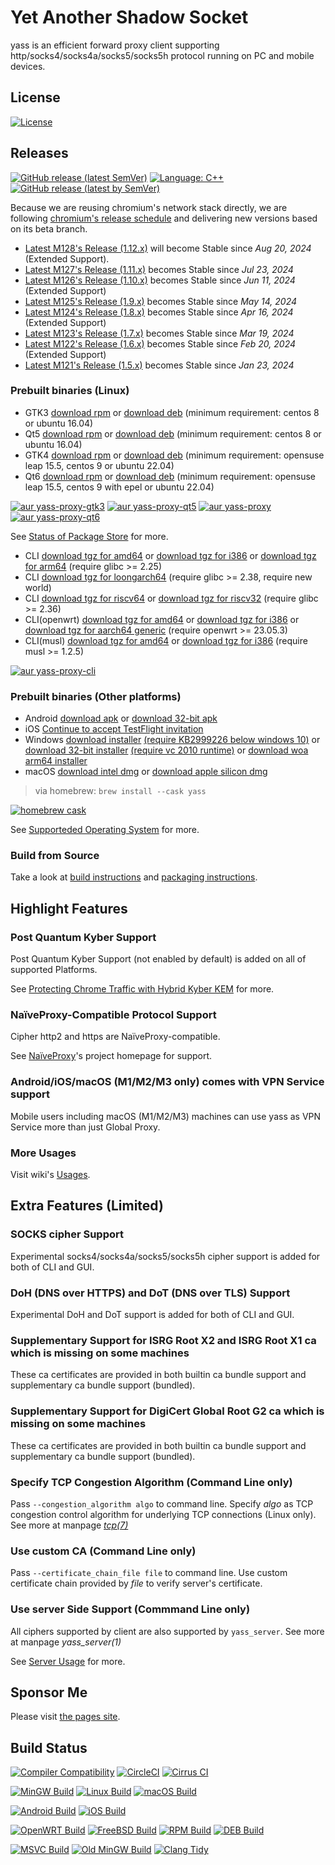 # Yet Another Shadow Socket

yass is an efficient forward proxy client supporting http/socks4/socks4a/socks5/socks5h protocol running on PC and mobile devices.

## License
[![License](https://img.shields.io/github/license/Chilledheart/yass)][license-link]

## Releases

[![GitHub release (latest SemVer)](https://img.shields.io/github/v/release/Chilledheart/yass)](https://github.com/Chilledheart/yass/releases)
[![Language: C++](https://img.shields.io/github/languages/top/Chilledheart/yass.svg)](https://github.com/Chilledheart/yass/search?l=cpp)
[![GitHub release (latest by SemVer)](https://img.shields.io/github/downloads/Chilledheart/yass/latest/total)](https://github.com/Chilledheart/yass/releases/latest)

Because we are reusing chromium's network stack directly,
we are following [chromium's release schedule](https://chromiumdash.appspot.com/schedule) and delivering new versions based on its beta branch.

- [Latest M128's Release (1.12.x)](https://github.com/Chilledheart/yass/releases/tag/1.12.0) will become Stable since _Aug 20, 2024_ (Extended Support).
- [Latest M127's Release (1.11.x)](https://github.com/Chilledheart/yass/releases/tag/1.11.4) becomes Stable since _Jul 23, 2024_
- [Latest M126's Release (1.10.x)](https://github.com/Chilledheart/yass/releases/tag/1.10.7) becomes Stable since _Jun 11, 2024_ (Extended Support)
- [Latest M125's Release (1.9.x)](https://github.com/Chilledheart/yass/releases/tag/1.9.7) becomes Stable since _May 14, 2024_
- [Latest M124's Release (1.8.x)](https://github.com/Chilledheart/yass/releases/tag/1.8.7) becomes Stable since _Apr 16, 2024_ (Extended Support)
- [Latest M123's Release (1.7.x)](https://github.com/Chilledheart/yass/releases/tag/1.7.7) becomes Stable since _Mar 19, 2024_
- [Latest M122's Release (1.6.x)](https://github.com/Chilledheart/yass/releases/tag/1.6.5) becomes Stable since _Feb 20, 2024_ (Extended Support)
- [Latest M121's Release (1.5.x)](https://github.com/Chilledheart/yass/releases/tag/1.5.24) becomes Stable since _Jan 23, 2024_

### Prebuilt binaries (Linux)
- GTK3 [download rpm](https://github.com/Chilledheart/yass/releases/download/1.12.0/yass-gtk3.el8.x86_64.1.12.0.rpm) or [download deb](https://github.com/Chilledheart/yass/releases/download/1.12.0/yass-gtk3-ubuntu-16.04-xenial_amd64.1.12.0.deb) (minimum requirement: centos 8 or ubuntu 16.04)
- Qt5 [download rpm](https://github.com/Chilledheart/yass/releases/download/1.12.0/yass-qt5.el8.x86_64.1.12.0.rpm) or [download deb](https://github.com/Chilledheart/yass/releases/download/1.12.0/yass-qt5-ubuntu-16.04-xenial_amd64.1.12.0.deb) (minimum requirement: centos 8 or ubuntu 16.04)
- GTK4 [download rpm](https://github.com/Chilledheart/yass/releases/download/1.12.0/yass-gtk4.lp155.x86_64.1.12.0.rpm) or [download deb](https://github.com/Chilledheart/yass/releases/download/1.12.0/yass-gtk4-ubuntu-22.04-jammy_amd64.1.12.0.deb) (minimum requirement: opensuse leap 15.5, centos 9 or ubuntu 22.04)
- Qt6 [download rpm](https://github.com/Chilledheart/yass/releases/download/1.12.0/yass-qt6.lp155.x86_64.1.12.0.rpm) or [download deb](https://github.com/Chilledheart/yass/releases/download/1.12.0/yass-qt6-ubuntu-22.04-jammy_amd64.1.12.0.deb) (minimum requirement: opensuse leap 15.5, centos 9 with epel or ubuntu 22.04)

[![aur yass-proxy-gtk3](https://img.shields.io/aur/version/yass-proxy-gtk3)](https://aur.archlinux.org/packages/yass-proxy-gtk3)
[![aur yass-proxy-qt5](https://img.shields.io/aur/version/yass-proxy-qt5)](https://aur.archlinux.org/packages/yass-proxy-qt5)
[![aur yass-proxy](https://img.shields.io/aur/version/yass-proxy)](https://aur.archlinux.org/packages/yass-proxy)
[![aur yass-proxy-qt6](https://img.shields.io/aur/version/yass-proxy-qt6)](https://aur.archlinux.org/packages/yass-proxy-qt6)

See [Status of Package Store](https://github.com/Chilledheart/yass/wiki/Status-of-Package-Store) for more.

- CLI [download tgz for amd64](https://github.com/Chilledheart/yass/releases/download/1.12.0/yass_cli-linux-release-amd64-1.12.0.tgz) or [download tgz for i386](https://github.com/Chilledheart/yass/releases/download/1.12.0/yass_cli-linux-release-amd64-1.12.0.tgz) or [download tgz for arm64](https://github.com/Chilledheart/yass/releases/download/1.12.0/yass_cli-linux-release-arm64-1.12.0.tgz) (require glibc >= 2.25)
- CLI [download tgz for loongarch64](https://github.com/Chilledheart/yass/releases/download/1.12.0/yass_cli-linux-release-loongarch64-1.12.0.tgz) (require glibc >= 2.38, require new world)
- CLI [download tgz for riscv64](https://github.com/Chilledheart/yass/releases/download/1.12.0/yass_cli-linux-release-riscv64-1.12.0.tgz) or [download tgz for riscv32](https://github.com/Chilledheart/yass/releases/download/1.12.0/yass_cli-linux-release-riscv32-1.12.0.tgz) (require glibc >= 2.36)
- CLI(openwrt) [download tgz for amd64](https://github.com/Chilledheart/yass/releases/download/1.12.0/yass_cli-linux-openwrt-release-x86_64-1.12.0.tgz) or [download tgz for i386](https://github.com/Chilledheart/yass/releases/download/1.12.0/yass_cli-linux-openwrt-release-i486-1.12.0.tgz) or [download tgz for aarch64 generic](https://github.com/Chilledheart/yass/releases/download/1.12.0/yass_cli-linux-openwrt-release-aarch64-1.12.0.tgz) (require openwrt >= 23.05.3)
- CLI(musl) [download tgz for amd64](https://github.com/Chilledheart/yass/releases/download/1.12.0/yass_cli-linux-musl-release-amd64-1.12.0.tgz) or [download tgz for i386](https://github.com/Chilledheart/yass/releases/download/1.12.0/yass_cli-linux-musl-release-i386-1.12.0.tgz) (require musl >= 1.2.5)

[![aur yass-proxy-cli](https://img.shields.io/aur/version/yass-proxy-cli)](https://aur.archlinux.org/packages/yass-proxy-cli)

### Prebuilt binaries (Other platforms)
- Android [download apk](https://github.com/Chilledheart/yass/releases/download/1.12.0/yass-android-release-arm64-1.12.0.apk) or [download 32-bit apk](https://github.com/Chilledheart/yass/releases/download/1.12.0/yass-android-release-arm-1.12.0.apk)
- iOS [Continue to accept TestFlight invitation](https://testflight.apple.com/join/6AkiEq09)
- Windows [download installer](https://github.com/Chilledheart/yass/releases/download/1.12.0/yass-mingw-win7-release-x86_64-1.12.0-system-installer.exe) [(require KB2999226 below windows 10)][KB2999226] or [download 32-bit installer](https://github.com/Chilledheart/yass/releases/download/1.12.0/yass-mingw-winxp-release-i686-1.12.0-system-installer.exe) [(require vc 2010 runtime)][vs2010_x86] or [download woa arm64 installer](https://github.com/Chilledheart/yass/releases/download/1.12.0/yass-mingw-release-aarch64-1.12.0-system-installer.exe)
- macOS [download intel dmg](https://github.com/Chilledheart/yass/releases/download/1.12.0/yass-macos-release-x64-1.12.0.dmg) or [download apple silicon dmg](https://github.com/Chilledheart/yass/releases/download/1.12.0/yass-macos-release-arm64-1.12.0.dmg)
> via homebrew: `brew install --cask yass`

[![homebrew cask](https://img.shields.io/homebrew/cask/v/yass)](https://formulae.brew.sh/cask/yass)

See [Supporteded Operating System](https://github.com/Chilledheart/yass/wiki/Supported-Operating-System) for more.

### Build from Source
Take a look at [build instructions](BUILDING.md) and [packaging instructions](PACKAGING.md).

## Highlight Features

### Post Quantum Kyber Support
Post Quantum Kyber Support (not enabled by default) is added on all of supported Platforms.

See [Protecting Chrome Traffic with Hybrid Kyber KEM](https://blog.chromium.org/2023/08/protecting-chrome-traffic-with-hybrid.html) for more.

### NaïveProxy-Compatible Protocol Support
Cipher http2 and https are NaïveProxy-compatible.

See [NaïveProxy](https://github.com/klzgrad/naiveproxy)'s project homepage for support.

### Android/iOS/macOS (M1/M2/M3 only) comes with VPN Service support
Mobile users including macOS (M1/M2/M3) machines can use yass as VPN Service more than just Global Proxy.

### More Usages
Visit wiki's [Usages](https://github.com/Chilledheart/yass/wiki/Usage).

## Extra Features (Limited)

### SOCKS cipher Support
Experimental socks4/socks4a/socks5/socks5h cipher support is added for both of CLI and GUI.

### DoH (DNS over HTTPS) and DoT (DNS over TLS) Support
Experimental DoH and DoT support is added for both of CLI and GUI.

### Supplementary Support for ISRG Root X2 and ISRG Root X1 ca which is missing on some machines
These ca certificates are provided in both builtin ca bundle support and supplementary ca bundle support (bundled).

### Supplementary Support for DigiCert Global Root G2 ca which is missing on some machines
These ca certificates are provided in both builtin ca bundle support and supplementary ca bundle support (bundled).

### Specify TCP Congestion Algorithm (Command Line only)
Pass `--congestion_algorithm algo` to command line.
Specify _algo_ as TCP congestion control algorithm for underlying TCP connections (Linux only).
See more at manpage [_tcp(7)_](https://linux.die.net/man/7/tcp)

### Use custom CA (Command Line only)
Pass `--certificate_chain_file file` to command line.
Use custom certificate chain provided by _file_ to verify server's certificate.

### Use server Side Support (Commmand Line only)
All ciphers supported by client are also supported by `yass_server`.
See more at manpage _yass_server(1)_

See [Server Usage](https://github.com/Chilledheart/yass/wiki/Usage:-server-setup) for more.

## Sponsor Me
Please visit [the pages site](https://letshack.info).

## Build Status

[![Compiler Compatibility](https://github.com/Chilledheart/yass/actions/workflows/compiler.yml/badge.svg)](https://github.com/Chilledheart/yass/actions/workflows/compiler.yml)
[![CircleCI](https://img.shields.io/circleci/build/github/Chilledheart/yass/develop?logo=circleci&&label=Sanitizers%20and%20Ubuntu%20arm)](https://circleci.com/gh/Chilledheart/yass/?branch=develop)
[![Cirrus CI](https://img.shields.io/cirrus/github/Chilledheart/yass/develop?logo=cirrusci&&label=FreeBSD%20and%20macOS)](https://cirrus-ci.com/github/Chilledheart/yass/develop)

[![MinGW Build](https://github.com/Chilledheart/yass/actions/workflows/releases-mingw-new.yml/badge.svg)](https://github.com/Chilledheart/yass/actions/workflows/releases-mingw-new.yml)
[![Linux Build](https://github.com/Chilledheart/yass/actions/workflows/releases-linux-binary.yml/badge.svg)](https://github.com/Chilledheart/yass/actions/workflows/releases-linux-binary.yml)
[![macOS Build](https://github.com/Chilledheart/yass/actions/workflows/releases-macos.yml/badge.svg)](https://github.com/Chilledheart/yass/actions/workflows/releases-macos.yml)

[![Android Build](https://github.com/Chilledheart/yass/actions/workflows/releases-android-binary.yml/badge.svg)](https://github.com/Chilledheart/yass/actions/workflows/releases-android-binary.yml)
[![iOS Build](https://github.com/Chilledheart/yass/actions/workflows/releases-ios.yml/badge.svg)](https://github.com/Chilledheart/yass/actions/workflows/releases-ios.yml)

[![OpenWRT Build](https://github.com/Chilledheart/yass/actions/workflows/releases-openwrt-binary.yml/badge.svg)](https://github.com/Chilledheart/yass/actions/workflows/releases-openwrt-binary.yml)
[![FreeBSD Build](https://github.com/Chilledheart/yass/actions/workflows/releases-freebsd-binary.yml/badge.svg)](https://github.com/Chilledheart/yass/actions/workflows/releases-freebsd-binary.yml)
[![RPM Build](https://github.com/Chilledheart/yass/actions/workflows/releases-rpm.yml/badge.svg)](https://github.com/Chilledheart/yass/actions/workflows/releases-rpm.yml)
[![DEB Build](https://github.com/Chilledheart/yass/actions/workflows/releases-deb.yml/badge.svg)](https://github.com/Chilledheart/yass/actions/workflows/releases-deb.yml)

[![MSVC Build](https://github.com/Chilledheart/yass/actions/workflows/releases-windows.yml/badge.svg)](https://github.com/Chilledheart/yass/actions/workflows/releases-windows.yml)
[![Old MinGW Build](https://github.com/Chilledheart/yass/actions/workflows/releases-mingw.yml/badge.svg)](https://github.com/Chilledheart/yass/actions/workflows/releases-mingw.yml)
[![Clang Tidy](https://github.com/Chilledheart/yass/actions/workflows/clang-tidy.yml/badge.svg)](https://github.com/Chilledheart/yass/actions/workflows/clang-tidy.yml)

[license-link]: LICENSE
[KB2999226]: https://support.microsoft.com/en-us/topic/update-for-universal-c-runtime-in-windows-c0514201-7fe6-95a3-b0a5-287930f3560c
[vs2010_x86]: https://download.microsoft.com/download/1/6/5/165255E7-1014-4D0A-B094-B6A430A6BFFC/vcredist_x86.exe
